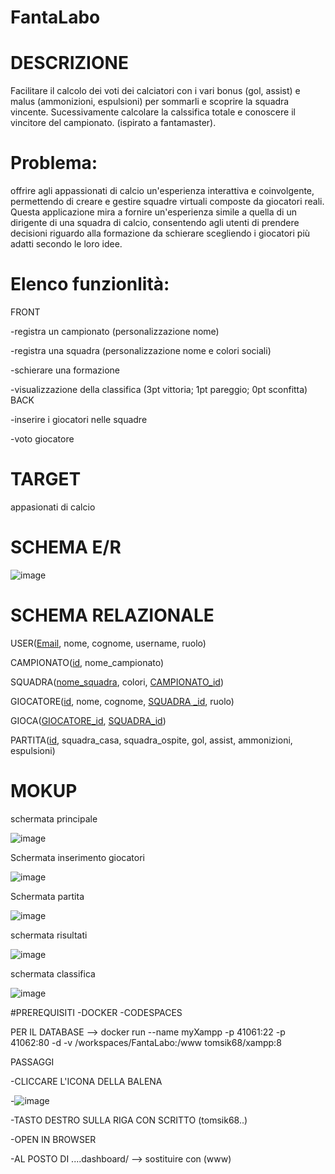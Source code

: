 # FantaLabo
# DESCRIZIONE 
Facilitare il calcolo dei voti dei calciatori con i vari bonus (gol, assist) e malus (ammonizioni, espulsioni) per sommarli e scoprire la squadra vincente. Sucessivamente calcolare la calssifica totale e conoscere il vincitore del campionato.  (ispirato a fantamaster).
# Problema:  
offrire agli appassionati di calcio un'esperienza interattiva e coinvolgente, permettendo di creare e gestire squadre virtuali composte da giocatori reali. Questa applicazione mira a fornire un'esperienza simile a quella di un dirigente di una squadra di calcio, consentendo agli utenti di prendere decisioni riguardo alla formazione da schierare scegliendo i giocatori più adatti secondo le loro idee.
# Elenco funzionlità:  
FRONT

-registra un campionato (personalizzazione nome) 

-registra una squadra (personalizzazione nome e colori sociali) 

-schierare una formazione

-visualizzazione della classifica (3pt vittoria; 1pt pareggio; 0pt sconfitta)  
BACK

-inserire i giocatori nelle squadre

-voto giocatore

# TARGET
appasionati di calcio
# SCHEMA E/R
![image](https://github.com/SamueleLabollita/FantaLabo/assets/101709291/79138a98-ad7c-4736-a2a0-c12fc9d2dde3)


# SCHEMA RELAZIONALE
USER(<ins>Email</ins>, nome, cognome, username, ruolo)

CAMPIONATO(<ins>id</ins>, nome_campionato)

SQUADRA(<ins>nome_squadra</ins>, colori, <ins>CAMPIONATO_id</ins>)

GIOCATORE(<ins>id</ins>, nome, cognome, <ins>SQUADRA _id</ins>, ruolo)

GIOCA(<ins>GIOCATORE_id</ins>, <ins>SQUADRA_id</ins>)

PARTITA(<ins>id</ins>, squadra_casa, squadra_ospite, gol, assist, ammonizioni, espulsioni)


# MOKUP
schermata principale

![image](https://github.com/SamueleLabollita/FantaLabo/assets/101709291/99130e94-0e9b-4d41-8633-e6ffac0cec5f)

Schermata inserimento giocatori

![image](https://github.com/SamueleLabollita/FantaLabo/assets/101709291/0cb1fe5d-6ac2-4418-a4c4-90d985c32e24)

Schermata partita

![image](https://github.com/SamueleLabollita/FantaLabo/assets/101709291/5baf6509-ff00-42c0-a8ba-5a846f2c266f)

schermata risultati

![image](https://github.com/SamueleLabollita/FantaLabo/assets/101709291/35f127c4-3878-4c75-bc10-6877032b97cc)

schermata classifica

![image](https://github.com/SamueleLabollita/FantaLabo/assets/101709291/62d6b637-6782-4d46-8b20-6b8fe6f903bb)

#PREREQUISITI
-DOCKER 
-CODESPACES

PER IL DATABASE --> docker run --name myXampp -p 41061:22 -p 41062:80 -d -v /workspaces/FantaLabo:/www tomsik68/xampp:8

PASSAGGI

-CLICCARE L'ICONA DELLA BALENA

-![image](https://github.com/SamueleLabollita/FantaLabo/assets/101709291/7320d59e-d019-4d62-b5ed-c3134e1d2810)

-TASTO DESTRO SULLA RIGA CON SCRITTO (tomsik68..)

-OPEN IN BROWSER

-AL POSTO DI ....dashboard/ --> sostituire con (www)


